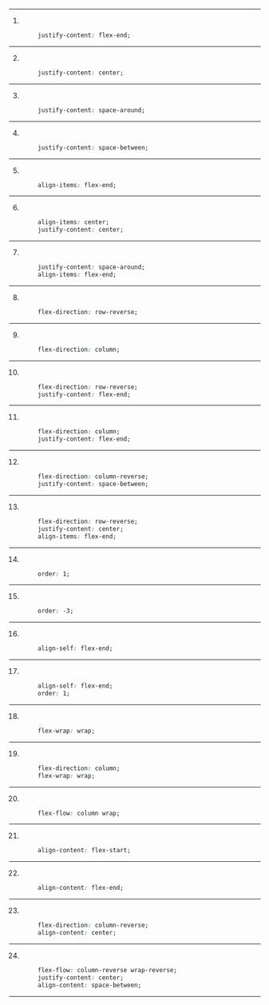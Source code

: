 
---
1) 
```css 
        justify-content: flex-end;
```
---
2) 
```css 
        justify-content: center;
```
---
3) 
```css 
        justify-content: space-around;
```
---
4) 
```css 
        justify-content: space-between;
```
---
5) 
```css 
        align-items: flex-end;
```
---
6) 
```css 
        align-items: center;
        justify-content: center;
```
---
7) 
```css 
        justify-content: space-around;
        align-items: flex-end;
```
---
8) 
```css 
        flex-direction: row-reverse;
```
---
9) 
```css 
        flex-direction: column;
```
---
10) 
```css 
        flex-direction: row-reverse;
        justify-content: flex-end;
```
---
11) 
```css 
        flex-direction: column;
        justify-content: flex-end;
```
---
12) 
```css 
        flex-direction: column-reverse;
        justify-content: space-between;
```
---
13) 
```css 
        flex-direction: row-reverse;
        justify-content: center;
        align-items: flex-end;
```
---
14) 
```css 
        order: 1;
```
---
15) 
```css 
        order: -3;
```
---
16) 
```css 
        align-self: flex-end;
```
---
17) 
```css 
        align-self: flex-end;
        order: 1;
```
---
18) 
```css 
        flex-wrap: wrap;
```
---
19) 
```css 
        flex-direction: column;
        flex-wrap: wrap;
```
---
20) 
```css 
        flex-flow: column wrap;
```
---
21) 
```css 
        align-content: flex-start;
```
---
22) 
```css 
        align-content: flex-end;
```
---
23) 
```css 
        flex-direction: column-reverse;
        align-content: center; 
```
---
24) 
```css 
        flex-flow: column-reverse wrap-reverse;
        justify-content: center;
        align-content: space-between;
```
---
